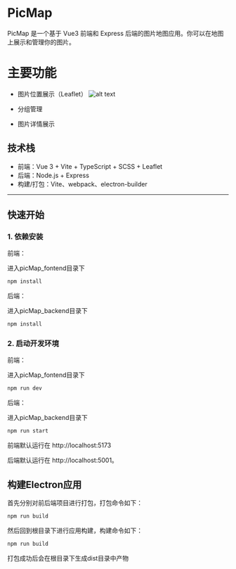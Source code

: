# PicMap

PicMap 是一个基于 Vue3 前端和 Express 后端的图片地图应用。你可以在地图上展示和管理你的图片。

# 主要功能
- 图片位置展示（Leaflet）
![alt text](doc/image/image.png)
- 分组管理

- 图片详情展示

## 技术栈

- 前端：Vue 3 + Vite + TypeScript + SCSS + Leaflet
- 后端：Node.js + Express
- 构建/打包：Vite、webpack、electron-builder

---

## 快速开始

### 1. 依赖安装

前端：

进入picMap_fontend目录下

```bash
npm install
```
后端：

进入picMap_backend目录下

```bash
npm install
```

### 2. 启动开发环境

前端：

进入picMap_fontend目录下

```bash
npm run dev
```
后端：

进入picMap_backend目录下

```bash
npm run start
```

前端默认运行在 http://localhost:5173

后端默认运行在 http://localhost:5001。

## 构建Electron应用

首先分别对前后端项目进行打包，打包命令如下：

```bash
npm run build
```

然后回到根目录下进行应用构建，构建命令如下：

```bash
npm run build
```

打包成功后会在根目录下生成dist目录中产物

